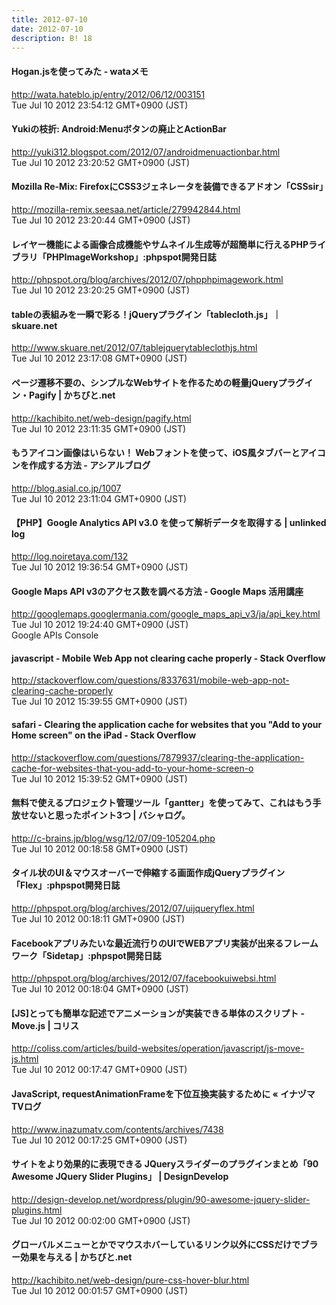 ```yaml
---
title: 2012-07-10
date: 2012-07-10
description: B! 18
---
```


#### Hogan.jsを使ってみた - wataメモ
http://wata.hateblo.jp/entry/2012/06/12/003151<br>
Tue Jul 10 2012 23:54:12 GMT+0900 (JST)<br>


#### Yukiの枝折: Android:Menuボタンの廃止とActionBar
http://yuki312.blogspot.com/2012/07/androidmenuactionbar.html<br>
Tue Jul 10 2012 23:20:52 GMT+0900 (JST)<br>


#### Mozilla Re-Mix: FirefoxにCSS3ジェネレータを装備できるアドオン「CSSsir」
http://mozilla-remix.seesaa.net/article/279942844.html<br>
Tue Jul 10 2012 23:20:44 GMT+0900 (JST)<br>


#### レイヤー機能による画像合成機能やサムネイル生成等が超簡単に行えるPHPライブラリ「PHPImageWorkshop」:phpspot開発日誌
http://phpspot.org/blog/archives/2012/07/phpphpimagework.html<br>
Tue Jul 10 2012 23:20:25 GMT+0900 (JST)<br>


#### tableの表組みを一瞬で彩る！jQueryプラグイン「tablecloth.js」｜skuare.net
http://www.skuare.net/2012/07/tablejquerytableclothjs.html<br>
Tue Jul 10 2012 23:17:08 GMT+0900 (JST)<br>


#### ページ遷移不要の、シンプルなWebサイトを作るための軽量jQueryプラグイン・Pagify | かちびと.net
http://kachibito.net/web-design/pagify.html<br>
Tue Jul 10 2012 23:11:35 GMT+0900 (JST)<br>


#### もうアイコン画像はいらない！ Webフォントを使って、iOS風タブバーとアイコンを作成する方法 - アシアルブログ
http://blog.asial.co.jp/1007<br>
Tue Jul 10 2012 23:11:04 GMT+0900 (JST)<br>


#### 【PHP】Google Analytics API v3.0 を使って解析データを取得する | unlinked log
http://log.noiretaya.com/132<br>
Tue Jul 10 2012 19:36:54 GMT+0900 (JST)<br>


#### Google Maps API v3のアクセス数を調べる方法 - Google Maps 活用講座
http://googlemaps.googlermania.com/google_maps_api_v3/ja/api_key.html<br>
Tue Jul 10 2012 19:24:40 GMT+0900 (JST)<br>
Google APIs Console


#### javascript - Mobile Web App not clearing cache properly - Stack Overflow
http://stackoverflow.com/questions/8337631/mobile-web-app-not-clearing-cache-properly<br>
Tue Jul 10 2012 15:39:55 GMT+0900 (JST)<br>


#### safari - Clearing the application cache for websites that you "Add to your Home screen" on the iPad - Stack Overflow
http://stackoverflow.com/questions/7879937/clearing-the-application-cache-for-websites-that-you-add-to-your-home-screen-o<br>
Tue Jul 10 2012 15:39:52 GMT+0900 (JST)<br>


#### 無料で使えるプロジェクト管理ツール「gantter」を使ってみて、これはもう手放せないと思ったポイント3つ | バシャログ。
http://c-brains.jp/blog/wsg/12/07/09-105204.php<br>
Tue Jul 10 2012 00:18:58 GMT+0900 (JST)<br>


#### タイル状のUI＆マウスオーバーで伸縮する画面作成jQueryプラグイン「Flex」:phpspot開発日誌
http://phpspot.org/blog/archives/2012/07/uijqueryflex.html<br>
Tue Jul 10 2012 00:18:11 GMT+0900 (JST)<br>


#### Facebookアプリみたいな最近流行りのUIでWEBアプリ実装が出来るフレームワーク「Sidetap」:phpspot開発日誌
http://phpspot.org/blog/archives/2012/07/facebookuiwebsi.html<br>
Tue Jul 10 2012 00:18:04 GMT+0900 (JST)<br>


####   [JS]とっても簡単な記述でアニメーションが実装できる単体のスクリプト -Move.js | コリス
http://coliss.com/articles/build-websites/operation/javascript/js-move-js.html<br>
Tue Jul 10 2012 00:17:47 GMT+0900 (JST)<br>


#### JavaScript, requestAnimationFrameを下位互換実装するために « イナヅマTVログ
http://www.inazumatv.com/contents/archives/7438<br>
Tue Jul 10 2012 00:17:25 GMT+0900 (JST)<br>


#### サイトをより効果的に表現できる JQueryスライダーのプラグインまとめ「90 Awesome JQuery Slider Plugins」 | DesignDevelop
http://design-develop.net/wordpress/plugin/90-awesome-jquery-slider-plugins.html<br>
Tue Jul 10 2012 00:02:00 GMT+0900 (JST)<br>


#### グローバルメニューとかでマウスホバーしているリンク以外にCSSだけでブラー効果を与える | かちびと.net
http://kachibito.net/web-design/pure-css-hover-blur.html<br>
Tue Jul 10 2012 00:01:57 GMT+0900 (JST)<br>


